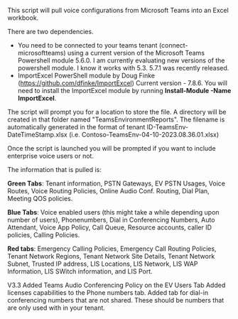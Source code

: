 This script will pull voice configurations from Microsoft Teams into an Excel workbook.

There are two dependencies.

- You need to be connected to your teams tenant (connect-microsoftteams) using a current version of the Microsoft Teams Powershell module 5.6.0. I am currently evaluating new versions of the powershell module.  I know it works with 5.3.  5.7.1 was recently released. 
- ImportExcel PowerShell module by Doug Finke (https://github.com/dfinke/ImportExcel) Current version - 7.8.6.  You will need to install the ImportExcel module by running <b>Install-Module -Name ImportExcel</b>.

The script will prompt you for a location to store the file. A directory will be created in that folder named "TeamsEnvironmentReports". The filename is automatically generated in the format of tenant ID-TeamsEnv-DateTimeStamp.xlsx (i.e. Contoso-TeamsEnv-04-10-2023.08.36.01.xlsx)

Once the script is launched you will be prompted if you want to include enterprise voice users or not.

The information that is pulled is: </p> 
<b>Green Tabs</b>:
Tenant information, PSTN Gateways, EV PSTN Usages, Voice Routes, Voice Routing Policies, Online Audio Conf. Routing, Dial Plan, Meeting QOS policies.

<b>Blue Tabs</b>:
Voice enabled users (this might take a while depending upon number of users), Phonenumbers, Dial in Conferencing Numbers, Auto Attendant, Voice App Policy, Call Queue, Resource accounts, caller ID policies, Calling Policies.

<b>Red tabs</b>:
Emergency Calling Policies, Emergency Call Routing Policies, Tenant Network Regions, Tenant Network Site Details, Tenant Network Subnet, Trusted IP address, LIS Locations, LIS Network, LIS WAP Information, LIS SWitch information, and LIS Port.

V3.3
Added Teams Audio Conferencing Policy on the EV Users Tab
Added licenses capabilities to the Phone numbers tab. 
Added tab for dial-in conferencing numbers that are not shared.  These should be numbers that are only used with in your tenant.  

